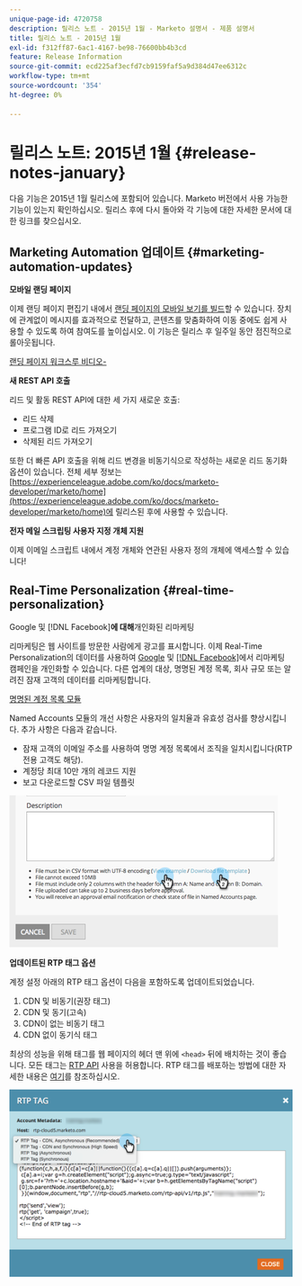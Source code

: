 ```yaml
---
unique-page-id: 4720758
description: 릴리스 노트 - 2015년 1월 - Marketo 설명서 - 제품 설명서
title: 릴리스 노트 - 2015년 1월
exl-id: f312ff87-6ac1-4167-be98-76600bb4b3cd
feature: Release Information
source-git-commit: ecd225af3ecfd7cb9159faf5a9d384d47ee6312c
workflow-type: tm+mt
source-wordcount: '354'
ht-degree: 0%

---
```


# 릴리스 노트: 2015년 1월 {#release-notes-january}

다음 기능은 2015년 1월 릴리스에 포함되어 있습니다. Marketo 버전에서 사용 가능한 기능이 있는지 확인하십시오. 릴리스 후에 다시 돌아와 각 기능에 대한 자세한 문서에 대한 링크를 찾으십시오.

## Marketing Automation 업데이트 {#marketing-automation-updates}

**모바일 랜딩 페이지**

이제 랜딩 페이지 편집기 내에서 [랜딩 페이지의 모바일 보기를 빌드](/help/marketo/product-docs/demand-generation/landing-pages/free-form-landing-pages/add-a-mobile-view-for-your-free-form-landing-page.md)할 수 있습니다. 장치에 관계없이 메시지를 효과적으로 전달하고, 콘텐츠를 맞춤화하여 이동 중에도 쉽게 사용할 수 있도록 하여 참여도를 높이십시오. 이 기능은 릴리스 후 일주일 동안 점진적으로 롤아웃됩니다.

[ 랜딩 페이지 워크스루 비디오-](https://youtu.be/aPQHlG2X6c0)

**새 REST API 호출**

리드 및 활동 REST API에 대한 세 가지 새로운 호출:

* 리드 삭제
* 프로그램 ID로 리드 가져오기
* 삭제된 리드 가져오기

또한 더 빠른 API 호출을 위해 리드 변경을 비동기식으로 작성하는 새로운 리드 동기화 옵션이 있습니다. 전체 세부 정보는 [https://experienceleague.adobe.com/ko/docs/marketo-developer/marketo/home](https://experienceleague.adobe.com/ko/docs/marketo-developer/marketo/home)에 릴리스된 후에 사용할 수 있습니다.

**전자 메일 스크립팅 사용자 지정 개체 지원**

이제 이메일 스크립트 내에서 계정 개체와 연관된 사용자 정의 개체에 액세스할 수 있습니다!

## Real-Time Personalization {#real-time-personalization}

Google 및 [!DNL Facebook]&#x200B;**에 대해**&#x200B;개인화된 리마케팅

리마케팅은 웹 사이트를 방문한 사람에게 광고를 표시합니다. 이제 Real-Time Personalization의 데이터를 사용하여 [Google](/help/marketo/product-docs/web-personalization/website-retargeting/personalized-remarketing-in-google.md) 및 [[!DNL Facebook]](/help/marketo/product-docs/web-personalization/website-retargeting/personalized-remarketing-in-facebook.md)에서 리마케팅 캠페인을 개인화할 수 있습니다. 다른 업계의 대상, 명명된 계정 목록, 회사 규모 또는 알려진 잠재 고객의 데이터를 리마케팅합니다.

[명명된 계정 목록 모듈](/help/marketo/product-docs/web-personalization/account-based-web-marketing/create-a-new-account-list.md)

Named Accounts 모듈의 개선 사항은 사용자의 일치율과 유효성 검사를 향상시킵니다. 추가 사항은 다음과 같습니다.

* 잠재 고객의 이메일 주소를 사용하여 명명 계정 목록에서 조직을 일치시킵니다(RTP 전용 고객도 해당).
* 계정당 최대 10만 개의 레코드 지원
* 보고 다운로드할 CSV 파일 템플릿

![](assets/image2015-1-14-11-3a12-3a16.png)

**업데이트된 RTP 태그 옵션**

계정 설정 아래의 RTP 태그 옵션이 다음을 포함하도록 업데이트되었습니다.

1. CDN 및 비동기(권장 태그)
1. CDN 및 동기(고속)
1. CDN이 없는 비동기 태그
1. CDN 없이 동기식 태그

최상의 성능을 위해 태그를 웹 페이지의 헤더 맨 위에 `<head>` 뒤에 배치하는 것이 좋습니다. 모든 태그는 [RTP API](https://experienceleague.adobe.com/ko/docs/marketo-developer/marketo/javascriptapi/rich-media-recommendation) 사용을 허용합니다. RTP 태그를 배포하는 방법에 대한 자세한 내용은 [여기](/help/marketo/product-docs/web-personalization/rtp-tag-implementation/deploy-the-rtp-javascript.md)를 참조하십시오.

![](assets/image2015-1-15-13-3a30-3a45.png)
